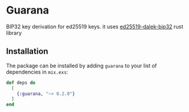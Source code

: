 # Guarana

BIP32 key derivation for ed25519 keys. it uses [ed25519-dalek-bip32](https://github.com/jpopesculian/ed25519-dalek-bip32) rust library

## Installation

The package can be installed by adding `guarana` to your list of dependencies in `mix.exs`:

```elixir
def deps do
  [
    {:guarana, "~> 0.2.0"}
  ]
end
```
